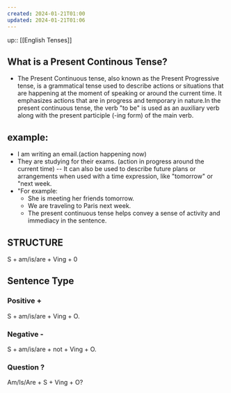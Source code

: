 ```yaml
---
created: 2024-01-21T01:00
updated: 2024-01-21T01:06
---
```

up:: [[English Tenses]]
## What is a Present Continous Tense?
- The Present Continuous tense, also known as the Present Progressive tense, is a grammatical tense used to describe actions or situations that are happening at the moment of speaking or around the current time. It emphasizes actions that are in progress and temporary in nature.In the present continuous tense, the verb "to be" is used as an auxiliary verb along with the present participle (-ing form) of the main verb.
## example:
 - I am writing an email.(action happening now)
 - They are studying for their exams. (action in progress around the current time)
--  It can also be used to describe future plans or arrangements when used with a time expression, like "tomorrow" or "next week.
- "For example:
	- She is meeting her friends tomorrow.
	- We are traveling to Paris next week.
	- The present continuous tense helps convey a sense of activity and immediacy in the sentence.

## STRUCTURE
S + am/is/are + Ving + 0

## Sentence Type

### Positive +
S + am/is/are + Ving + O.
### Negative -
S + am/is/are + not + Ving + O.
### Question ?
Am/Is/Are + S + Ving + O? 
